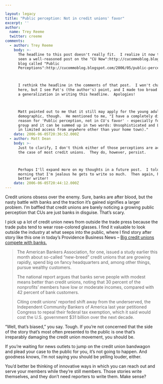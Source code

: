 ```yaml
---

layout: legacy
title: "Public perception: Not in credit unions' favor"
excerpt: ''
author:
  name: Trey Reeme
  twitter: creeme
comments:
  - author: Trey Reeme
    body: >-
      The headline to this post doesn't really fit.  I realize it now that I've
      seen a well-reasoned post on the "CU Now":http://cucommoblog.blogspot.com/
      blog called "Public
      Perceptions":http://cucommoblog.blogspot.com/2006/05/public-perceptions.html.



      I rethink the headline in the comments of that post.  I won't change it
      here, but I see Pat's (the author's) point, and I made too broad
      a generalization in writing this headline.  Apologies!



      Matt pointed out to me that it still may apply for the young adult
      demographic, though.  He mentioned to me, "I have a completely different
      reason for 'Public perception, not in CU's favor' - especially for our age
      group and it can be summed up in two words: Unsophisticated and Local (as
      in limited access from anywhere other than your home town)."
    date: 2006-06-05T20:36:52.000Z
  - author: Matt Dean
    body: >-
      Just to clarify, I don't think either of those perceptions are accurate in
      the case of most credit unions.  They do, however, persist.



      Perhaps I'll expand more on my thoughts in a future post.  I told Trey this
      morning that I'm jealous he gets to write so much.  Then again, he's a much
      better writer!
    date: 2006-06-05T20:44:12.000Z
---
```


<p>Credit unions obsess over the enemy.  Sure, banks are after blood, but the nasty battle with banks and the traction it&#8217;s gained signifies a larger problem.  I&#8217;m baffled that credit unions are barely noticing a growing public perception that CUs are just banks in disguise.  That&#8217;s scary.</p>
<p>I pick up a lot of credit union news from outside the trade press because the trade pubs tend to wear rose-colored glasses.  I find it valuable to look outside the industry at what seeps into the public, where I find story after story like this one in today&#8217;s Providence Business News &#8211; <a href="http://www.pbn.com/contentmgr/showdetails.php/id/120959">Big credit unions compete with banks.</a></p>
<blockquote><p>The American Bankers Association, for one, issued a study earlier this month about so-called “new-breed” credit unions that are growing rapidly, spend big on fancy headquarters and, among other things, pursue wealthy customers.</p><p>The national report argues that banks serve people with modest means better than credit unions, noting that 30 percent of the nonprofits’ members have low or moderate incomes, compared with 42 percent of bank customers.</p><p>Citing credit unions’ reported shift away from the underserved, the Independent Community Bankers of America last year petitioned Congress to repeal their federal tax exemption, which it said would cost the U.S. government $31 billion over the next decade.
</p></blockquote>
<p>&#8220;Well, that&#8217;s biased,&#8221; you say.  Tough.  If you&#8217;re not concerned that the side of the story that&#8217;s most often presented to the public is one that&#8217;s irreparably damaging the credit union movement, you should be.</p>
<p>If you&#8217;re waiting for news outlets to jump on the credit union bandwagon and plead your case to the public for you, it&#8217;s not going to happen.  And goodness knows, I&#8217;m not saying you should be yelling louder, either.</p>
<p>You&#8217;d better be thinking of innovative ways in which you can reach out and serve your members while they&#8217;re still members. Those stories write themselves, and they don&#8217;t need reporters to write them.  Make sense?</p>